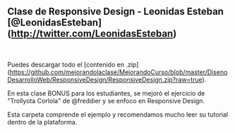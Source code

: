 ## Clase de Responsive Design - Leonidas Esteban [@LeonidasEsteban] (http://twitter.com/LeonidasEsteban)
<br />


Puedes descargar todo el [contenido en .zip] (https://github.com/mejorandolaclase/MejorandoCurso/blob/master/DisenoDesarrolloWeb/ResponsiveDesign/ResponsiveDesign.zip?raw=true).

En esta clase BONUS para los estudiantes, se mejoró el ejercicio de "Trollyota Corlola" de @freddier y se enfoco en Responsive Design.

Esta carpeta comprende el ejemplo y recomendamos mucho leer su tutorial dentro de la plataforma.
